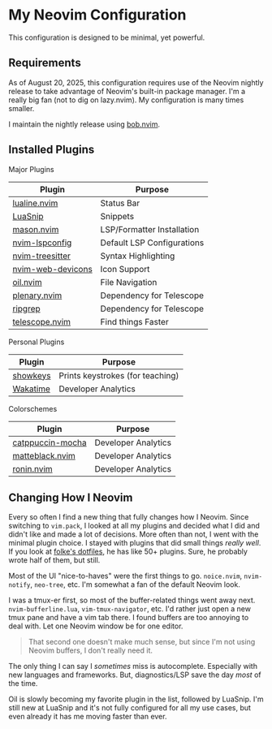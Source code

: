 # My Neovim Configuration

This configuration is designed to be minimal, yet powerful.

## Requirements

As of August 20, 2025, this configuration requires use of the Neovim nightly release to take advantage of Neovim's built-in package manager. I'm a really big fan (not to dig on lazy.nvim). My configuration is many times smaller.

I maintain the nightly release using [bob.nvim](https://github.com/MordechaiHadad/bob).

## Installed Plugins

Major Plugins

| **Plugin**                                                            | **Purpose**                |
| --------------------------------------------------------------------- | -------------------------- |
| [lualine.nvim](https://github.com/nvim-lualine/lualine.nvim)          | Status Bar                 |
| [LuaSnip](https://github.com/L3MON4D3/LuaSnip)                        | Snippets                   |
| [mason.nvim](https://github.com/mason-org/mason.nvim)                 | LSP/Formatter Installation |
| [nvim-lspconfig](https://github.com/nvim-lspconfig/nvim-lspconfig)    | Default LSP Configurations |
| [nvim-treesitter](https://github.com/nvim-treesitter/nvim-treesitter) | Syntax Highlighting        |
| [nvim-web-devicons](https://github.com/nvim-tree/nvim-web-devicons)   | Icon Support               |
| [oil.nvim](https://github.com/stevearc/oil.nvim)                      | File Navigation            |
| [plenary.nvim](https://github.com/nvim-lua/plenary.nvim)              | Dependency for Telescope   |
| [ripgrep](https://github.com/BurntSushi/ripgrep)                      | Dependency for Telescope   |
| [telescope.nvim](https://github.com/nvim-telescope/telescope.nvim)    | Find things Faster         |

Personal Plugins

| **Plugin**                                           | **Purpose**                      |
| ---------------------------------------------------- | -------------------------------- |
| [showkeys](https://github.com/NvChad/showkeys)       | Prints keystrokes (for teaching) |
| [Wakatime](https://github.com/wakatime/vim-wakatime) | Developer Analytics              |

Colorschemes

| **Plugin**                                                    | **Purpose**         |
| ------------------------------------------------------------- | ------------------- |
| [catppuccin-mocha](https://github.com/catppuccin/nvim)        | Developer Analytics |
| [matteblack.nvim](https://github.com/tahayvr/matteblack.nvim) | Developer Analytics |
| [ronin.nvim](https://github.com/heavycircle/ronin.nvim)       | Developer Analytics |

## Changing How I Neovim

Every so often I find a new thing that fully changes how I Neovim. Since switching to `vim.pack`, I looked at all my plugins and decided what I did and didn't like and made a lot of decisions.  More often than not, I went with the minimal plugin choice. I stayed with plugins that did small things *really well*. If you look at [folke's dotfiles](https://github.com/folke/dot/tree/master/nvim), he has like 50+ plugins. Sure, he probably wrote half of them, but still.

Most of the UI "nice-to-haves" were the first things to go. `noice.nvim`, `nvim-notify`, `neo-tree`, etc. I'm somewhat a fan of the default Neovim look.

I was a tmux-er first, so most of the buffer-related things went away next. `nvim-bufferline.lua`, `vim-tmux-navigator`, etc. I'd rather just open a new tmux pane and have a vim tab there. I found buffers are too annoying to deal with. Let one Neovim window be for one editor.

> That second one doesn't make much sense, but since I'm not using Neovim buffers, I don't really need it.

The only thing I can say I *sometimes* miss is autocomplete. Especially with new languages and frameworks. But, diagnostics/LSP save the day *most* of the time.

Oil is slowly becoming my favorite plugin in the list, followed by LuaSnip. I'm still new at LuaSnip and it's not fully configured for all my use cases, but even already it has me moving faster than ever.
